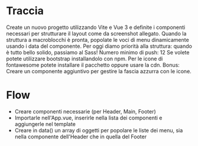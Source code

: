 # Traccia
Create un nuovo progetto utilizzando Vite e Vue 3 e definite i componenti necessari per strutturare il layout come da
screenshot allegato.
Quando la struttura a macroblocchi è pronta, popolate le voci di menu dinamicamente usando i data del componente.
Per oggi diamo priorità alla struttura: quando è tutto bello solido, passiamo al Sass!
Numero minimo di push: 12
Se volete potete utilizzare bootstrap installandolo con npm. Per le icone di fontawesome potete installare il pacchetto oppure usare la cdn.
Bonus:
Creare un componente aggiuntivo per gestire la fascia azzurra con le icone.

# Flow
- Creare componenti necessarie (per Header, Main, Footer)
- Importarle nell'App.vue, inserirle nella lista dei componenti e aggiungerle nel template
- Creare in data() un array di oggetti per popolare le liste dei menu, sia nella componente dell'Header che in quella del Footer